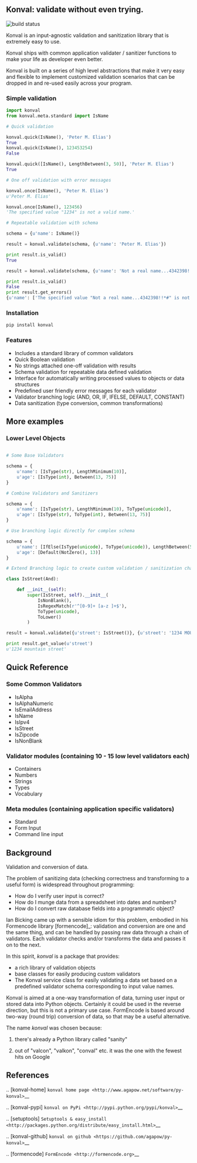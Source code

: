 ## Konval: validate without even trying.

![build status](https://travis-ci.org/petermelias/Py-konval.png?branch=master)

Konval is an input-agnostic validation and sanitization library that is
extremely easy to use.

Konval ships with common application validater / sanitizer functions to make
your life as developer even better.

Konval is built on a series of high level abstractions that make it very
easy and flexible to implement customized validation scenarios that can be
dropped in and re-used easily across your program.

### Simple validation

```python
import konval
from konval.meta.standard import IsName

# Quick validation

konval.quick(IsName(), 'Peter M. Elias')
True
konval.quick(IsName(), 123453254)
False

konval.quick([IsName(), LengthBetween(3, 50)], 'Peter M. Elias')
True

# One off validation with error messages

konval.once(IsName(), 'Peter M. Elias')
u'Peter M. Elias'

konval.once(IsName(), 123456)
'The specified value "1234" is not a valid name.'

# Repeatable validation with schema

schema = {u'name': IsName()}

result = konval.validate(schema, {u'name': 'Peter M. Elias'})

print result.is_valid()
True

result = konval.validate(schema, {u'name': 'Not a real name...4342398!!*#'})

print result.is_valid()
False
print result.get_errors()
{u'name': ['The specified value "Not a real name...4342398!!*#" is not a valid name.']}

```

### Installation

```python
pip install konval
```

### Features

* Includes a standard library of common validators
* Quick Boolean validation
* No strings attached one-off validation with results
* Schema validation for repeatable data defined validation
* Interface for automatically writing processed values to objects or data structures
* Predefined user friendly error messages for each validator
* Validator branching logic (AND, OR, IF, IFELSE, DEFAULT, CONSTANT)
* Data sanitization (type conversion, common transformations)

## More examples

### Lower Level Objects

```python

# Some Base Validators

schema = {
	u'name': [IsType(str), LengthMinimum(10)],
	u'age': [IsType(int), Between(13, 75)]
}

# Combine Validators and Sanitizers

schema = {
	u'name': [IsType(str), LengthMinimum(10), ToType(unicode)],
	u'age': [IsType(str), ToType(int), Between(13, 75)]
}

# Use branching logic directly for complex schema

schema = {
	u'name': [IfElse(IsType(unicode), ToType(unicode)), LengthBetween(5, 255)],
	u'age': [Default(NotZero(), 13)]
}

# Extend Branching logic to create custom validation / sanitization chains

class IsStreet(And):

	def __init__(self):
		super(IsStreet, self).__init__(
			IsNonBlank(),
			IsRegexMatch(r'^[0-9]+ [a-z ]+$'),
			ToType(unicode),
			ToLower()
		)

result = konval.validate({u'street': IsStreet()}, {u'street': '1234 MOUNTAIN STREET'})

print result.get_value(u'street')
u'1234 mountain street'

```

## Quick Reference

### Some Common Validators

* IsAlpha
* IsAlphaNumeric
* IsEmailAddress
* IsName
* IsIpv4
* IsStreet
* IsZipcode
* IsNonBlank

### Validator modules (containing 10 - 15 low level validators each)

* Containers
* Numbers
* Strings
* Types
* Vocabulary

### Meta modules (containing application specific validators)

* Standard
* Form Input
* Command line input


## Background

Validation and conversion of data.

The problem of sanitizing data (checking correctness and transforming to a
useful form) is widespread throughout programming:

* How do I verify user input is correct?
* How do I munge data from a spreadsheet into dates and numbers?
* How do I convert raw database fields into a programmatic object?

Ian Bicking came up with a sensible idiom for this problem, embodied in his
Formencode library [formencode]_: validation and conversion are one and the same
thing, and can be handled by passing raw data through a chain of validators.
Each validator checks and/or transforms the data and passes it on to the next.

In this spirit, *konval* is a package that provides:

* a rich library of validation objects
* base classes for easily producing custom validators
* The Konval service class for easily validating a data set
  based on a predefined validator schema corresponding to input
  value names.

Konval is aimed at a one-way transformation of data, turning user input or
stored data into Python objects. Certainly it could be used in the reverse
direction, but this is not a primary use case. FormEncode is based around
two-way (round trip) conversion of data, so that may be a useful alternative.

The name *konval* was chosen because:

1. there's already a Python library called "sanity"

2. out of "valcon", "valkon", "conval" etc. it was the one with the fewest hits
   on Google


## References

.. [konval-home] `konval home page <http://www.agapow.net/software/py-konval>`__

.. [konval-pypi] `konval on PyPi <http://pypi.python.org/pypi/konval>`__

.. [setuptools] `Setuptools & easy_install <http://packages.python.org/distribute/easy_install.html>`__

.. [konval-github] `konval on github <https://github.com/agapow/py-konval>`__

.. [formencode] `FormEncode <http://formencode.org>`__

